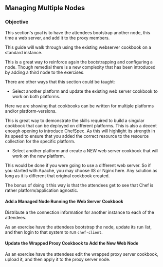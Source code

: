 ## Managing Multiple Nodes

### Objective

This section's goal is to have the attendees bootstrap another node, this time a web server, and add it to the proxy members.

This guide will walk through using the existing webserver cookbook on a standard instance.

This is a great way to reinforce again the bootstrapping and configuring a node. Though remedial there is a new complexity that has been introduced by adding a third node to the exercises.

There are other ways that this section could be taught:

* Select another platform and update the existing web server cookbook to work on both platforms.

Here we are showing that cookbooks can be written for multiple platforms and/or platform-versions.

This is great way to demonstrate the skills required to build a singular cookbook that can be deployed on different platforms. This is also a decent enough opening to introduce ChefSpec. As this will highlight its strength in its speed to ensure that you added the correct resource to the resource collection for the specific platform.

* Select another platform and create a NEW web server cookbook that will work on the new platform.

This would be done if you were going to use a different web server. So if you started with Apache, you may choose IIS or Nginx here. Any solution as long as it is different that original cookbook created.

The bonus of doing it this way is that the attendees get to see that Chef is rather platform/application agnostic.

#### Add a Managed Node Running the Web Server Cookbook

Distribute a the connection information for another instance to each of the attendees.

As an exercise have the attendees bootstrap the node, update its run list, and then login to that system to run `chef-client`.


#### Update the Wrapped Proxy Cookbook to Add the New Web Node

As an exercise have the attendees edit the wrapped proxy server cookbook, upload it, and then apply it to the proxy server node.